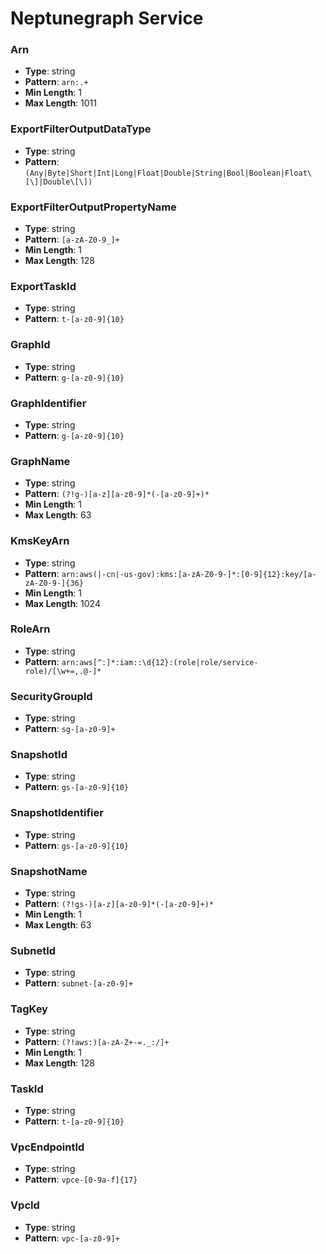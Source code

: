 # Neptunegraph Service

### Arn
- **Type**: string
- **Pattern**: `arn:.+`
- **Min Length**: 1
- **Max Length**: 1011

### ExportFilterOutputDataType
- **Type**: string
- **Pattern**: `(Any|Byte|Short|Int|Long|Float|Double|String|Bool|Boolean|Float\[\]|Double\[\])`

### ExportFilterOutputPropertyName
- **Type**: string
- **Pattern**: `[a-zA-Z0-9_]+`
- **Min Length**: 1
- **Max Length**: 128

### ExportTaskId
- **Type**: string
- **Pattern**: `t-[a-z0-9]{10}`

### GraphId
- **Type**: string
- **Pattern**: `g-[a-z0-9]{10}`

### GraphIdentifier
- **Type**: string
- **Pattern**: `g-[a-z0-9]{10}`

### GraphName
- **Type**: string
- **Pattern**: `(?!g-)[a-z][a-z0-9]*(-[a-z0-9]+)*`
- **Min Length**: 1
- **Max Length**: 63

### KmsKeyArn
- **Type**: string
- **Pattern**: `arn:aws(|-cn|-us-gov):kms:[a-zA-Z0-9-]*:[0-9]{12}:key/[a-zA-Z0-9-]{36}`
- **Min Length**: 1
- **Max Length**: 1024

### RoleArn
- **Type**: string
- **Pattern**: `arn:aws[^:]*:iam::\d{12}:(role|role/service-role)/[\w+=,.@-]*`

### SecurityGroupId
- **Type**: string
- **Pattern**: `sg-[a-z0-9]+`

### SnapshotId
- **Type**: string
- **Pattern**: `gs-[a-z0-9]{10}`

### SnapshotIdentifier
- **Type**: string
- **Pattern**: `gs-[a-z0-9]{10}`

### SnapshotName
- **Type**: string
- **Pattern**: `(?!gs-)[a-z][a-z0-9]*(-[a-z0-9]+)*`
- **Min Length**: 1
- **Max Length**: 63

### SubnetId
- **Type**: string
- **Pattern**: `subnet-[a-z0-9]+`

### TagKey
- **Type**: string
- **Pattern**: `(?!aws:)[a-zA-Z+-=._:/]+`
- **Min Length**: 1
- **Max Length**: 128

### TaskId
- **Type**: string
- **Pattern**: `t-[a-z0-9]{10}`

### VpcEndpointId
- **Type**: string
- **Pattern**: `vpce-[0-9a-f]{17}`

### VpcId
- **Type**: string
- **Pattern**: `vpc-[a-z0-9]+`

